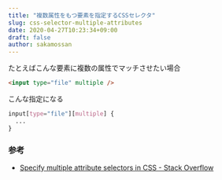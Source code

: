 ```yaml
---
title: "複数属性をもつ要素を指定するCSSセレクタ"
slug: css-selector-multiple-attributes
date: 2020-04-27T10:23:34+09:00
draft: false
author: sakamossan
---
```


たとえばこんな要素に複数の属性でマッチさせたい場合

```html
<input type="file" multiple />
```

こんな指定になる

```css
input[type="file"][multiple] { 
  ...
}
```


### 参考

- [Specify multiple attribute selectors in CSS - Stack Overflow](https://stackoverflow.com/questions/12340737/specify-multiple-attribute-selectors-in-css)
